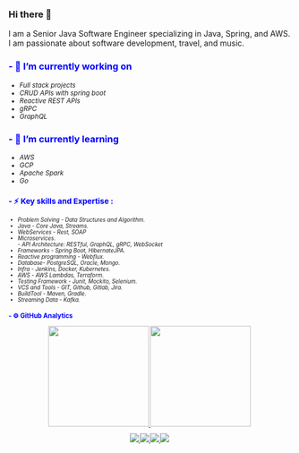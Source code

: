 ### Hi there 👋

I am a Senior Java Software Engineer specializing in Java, Spring, and AWS. 
I am passionate about software development, travel, and music. 

<h3 style="color:blue;">
<strong>
- 🔭 I’m currently working on
</strong>
</h3>
  <i><small><div><ul>
  <li>Full stack projects</li>
  <li>CRUD APIs with spring boot</li>
  <li>Reactive REST APIs</li>
  <li>gRPC</li>
  <li>GraphQL</li>
  </ul></div></small></i>

<h3 style="color:blue;"><strong>
- 🌱 I’m currently learning
</h3></strong>
  <i><small><div><ul>
  <li>AWS</li>
  <li>GCP</li>
  <li>Apache Spark</li>
  <li>Go</li>
  </ul></div></<small></i>

<h3 style="color:blue;"><strong>
- ⚡ Key skills and Expertise :
</h3></strong>
  <i><small>
  <div><ul>
  <li>Problem Solving - Data Structures and Algorithm.</li>
  <li>Java - Core Java, Streams.</li>
  <li>WebServices - Rest, SOAP </li>
  <li>Microservices.</li>
    - API Architecture: RESTful, GraphQL, gRPC, WebSocket      
  <li>Frameworks - Spring Boot, HibernateJPA.</li>
  <li>Reactive programming - Webflux.</li>
  <li>Database- PostgreSQL, Oracle, Mongo.</li> 
  <li>Infra - Jenkins, Docker, Kubernetes.</li>
  <li>AWS - AWS Lambdas, Terraform.</li>
  <li>Testing Framework - Junit, Mockito, Selenium.</li>
  <li>VCS and Tools - GIT, Github, Gitlab, Jira.</li>
  <li>BuildTool - Maven, Gradle.</li>
  <li>Streaming Data - Kafka.</li>
  </div>
  </ul>
  </<small></i>

<!--  
<div><small>
<p>
  <a href="https://www.linkedin.com/in/carlos-dario-casta%C3%B1eda-mendoza-12735925/">Linkedin</a>
</p>
<p>
  <a href="https://leetcode.com/DarioCM/">LeetCode</a>
</p>
<p>
  <a href="https://www.instagram.com/darkocd/">Instagram</a>
</p>
</small></div>
-->
<h3 style="color:blue;"><strong>
- ⚙️ GitHub Analytics 
</h3></strong>
<p align="center">
<a href="https://github.com/DarioCM">
  <img height="180em" src="https://github-readme-stats-eight-theta.vercel.app/api?username=DarioCM&show_icons=true&theme=nord&include_all_commits=true&count_private=true"/>
  <img height="180em" src="https://github-readme-stats-eight-theta.vercel.app/api/top-langs/?username=DarioCM&layout=compact&langs_count=8&theme=nord"/>
</a>
</p>

<div id="badges" align="center"><small>
  <a href="https://www.linkedin.com/in/carlos-dario-casta%C3%B1eda-mendoza-12735925/">
    <img src="https://img.shields.io/badge/Linkedin-0077B5?style=for-the-badge&logo=Linkedin&logoColor=ffffff">
  </a>
  <a href="mailto:dario20049@gmail.com">
    <img src="https://img.shields.io/badge/Gmail-D44638?style=for-the-badge&logo=gmail&logoColor=ffffff">
  </a>
  <a href="https://medium.com/@dario_85947">
    <img src="https://img.shields.io/badge/Medium-000000?style=for-the-badge&logo=Medium">
  </a>
  <a href="https://leetcode.com/u/DarioCM/">
    <img src="https://img.shields.io/badge/LeetCode-000000?style=for-the-badge&logo=LeetCode&logoColor=#d16c06">
  </a></small>
</div>



<!--
**DarioCM/DarioCM** is a ✨ _special_ ✨ repository because its `README.md` (this file) appears on your GitHub profile.

Here are some ideas to get you started:

- 🔭 I’m currently working on ...
- 🌱 I’m currently learning ...
- 👯 I’m looking to collaborate on ...
- 🤔 I’m looking for help with ...
- 💬 Ask me about ...
- 📫 How to reach me: ...
- 😄 Pronouns: ...
- ⚡ Fun fact: ...
-->
